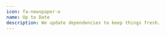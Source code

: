 ```yaml
---
icon: fa-newspaper-o
name: Up to Date
description: We update dependencies to keep things fresh.
---
```

